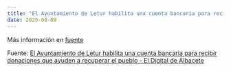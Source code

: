 ```yaml
---
title: "El Ayuntamiento de Letur habilita una cuenta bancaria para recibir donaciones que ayuden a recuperar el pueblo - El Digital de Albacete"
date: 2025-08-09
---
```


Más información en [fuente](https://news.google.com/rss/articles/CBMi7wFBVV95cUxQNzBlODU5TjBXM2E0ZFNNMVZQUlJVdUxvcHFNRThreFRJclVIdzFsME9CWC1KNC1qb3A2aUFpMjUzbkk5U2lSWC1PVWFvYWNSR01WY1g0clR0NW1sdVd6M2ZBZTV3ZDZNMDJlVE5TT2VSbWZTNUIwcHV0SlpzT1NDalZsdXFBeXFHSjl6anlBOFN1Q2pXSF90MkYtY0hMZHhrMGhVVGVZWXhWSlNKeU5mY0hxYnFoUnNlRUJJWThXOWpuZGtYYkdjdTdoVEZiVmNTMWlsLTgxdTI2QUtNc0sxZFpZaGk3Wk85MnIwOV85WQ?oc=5)

Fuente: [El Ayuntamiento de Letur habilita una cuenta bancaria para recibir donaciones que ayuden a recuperar el pueblo - El Digital de Albacete](https://news.google.com/rss/articles/CBMi7wFBVV95cUxQNzBlODU5TjBXM2E0ZFNNMVZQUlJVdUxvcHFNRThreFRJclVIdzFsME9CWC1KNC1qb3A2aUFpMjUzbkk5U2lSWC1PVWFvYWNSR01WY1g0clR0NW1sdVd6M2ZBZTV3ZDZNMDJlVE5TT2VSbWZTNUIwcHV0SlpzT1NDalZsdXFBeXFHSjl6anlBOFN1Q2pXSF90MkYtY0hMZHhrMGhVVGVZWXhWSlNKeU5mY0hxYnFoUnNlRUJJWThXOWpuZGtYYkdjdTdoVEZiVmNTMWlsLTgxdTI2QUtNc0sxZFpZaGk3Wk85MnIwOV85WQ?oc=5)
